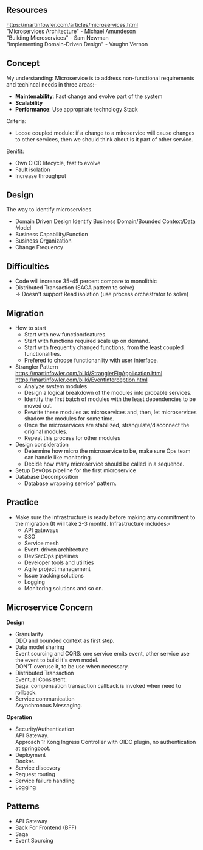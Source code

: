 ## Resources
https://martinfowler.com/articles/microservices.html  
"Microservices Architecture" - Michael Amundeson  
"Building Microservices" - Sam Newman  
"Implementing Domain-Driven Design" - Vaughn Vernon  

## Concept
My understanding: Microservice is to address non-functional requirements and techincal needs in three areas:-  
- **Maintenability**: Fast change and evolve part of the system  
- **Scalability**  
- **Performance**: Use appropriate technology Stack  

Criteria:  
- Loose coupled module: if a change to a miroservice will cause changes to other services, then we should think about is it part of other service.

Benifit:  
- Own CICD lifecycle, fast to evolve
- Fault isolation
- Increase throughput

## Design
The way to identify microservices.  
- Domain Driven Design
  Identify Business Domain/Bounded Context/Data Model
- Business Capability/Function  
- Business Organization
- Change Frequency

## Difficulties
- Code will increase 35-45 percent compare to monolithic
- Distributed Transaction (SAGA pattern to solve)  
  -> Doesn't support Read isolation (use process orchestrator to solve)

## Migration
- How to start
  - Start with new function/features.
  - Start with functions required scale up on demand.
  - Start with frequently changed functions, from the least coupled functionalities.
  - Prefered to choose functionanlity with user interface.
- Strangler Pattern  
  https://martinfowler.com/bliki/StranglerFigApplication.html  
  https://martinfowler.com/bliki/EventInterception.html  
  - Analyze system modules.
  - Design a logical breakdown of the modules into probable services.
  - Identify the first batch of modules with the least dependencies to be moved out.
  - Rewrite these modules as microservices and, then, let microservices shadow the modules for some time.
  - Once the microservices are stabilized, strangulate/disconnect the original modules.
  - Repeat this process for other modules  
- Design consideration
  - Determine how micro the microservice to be, make sure Ops team can handle like monitoring.
  - Decide how many microservice should be called in a sequence.
- Setup DevOps pipeline for the first microservice
- Database Decomposition
  - Database wrapping service” pattern.

## Practice
- Make sure the infrastructure is ready before making any commitment to the migration (It will take 2-3 month). Infrastructure includes:-  
	- API gateways
  - SSO
  - Service mesh
  - Event-driven architecture
  - DevSecOps pipelines
  - Developer tools and utilities
  - Agile project management
  - Issue tracking solutions
  - Logging
  - Monitoring solutions and so on.

## Microservice Concern  
**Design**
- Granularity  
  DDD and bounded context as first step.
- Data model sharing  
  Event sourcing and CQRS: one service emits event, other service use the event to build it's own model.  
  DON'T overuse it, to be use when necessary.
- Distributed Transaction  
  Eventual Consistent:  
  Saga: compensation transaction callback is invoked when need to rollback.
- Service communication  
  Asynchronous Messaging.  

**Operation**
- Security/Authentication  
  API Gateway.  
  Approach 1: Kong Ingress Controller with OIDC plugin, no authentication at springboot.  
- Deployment  
  Docker.
- Service discovery
- Request routing
- Service failure handling
- Logging

## Patterns
- API Gateway
- Back For Frontend (BFF)
- Saga
- Event Sourcing
